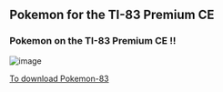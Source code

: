 ## Pokemon for the TI-83 Premium CE

### Pokemon on the TI-83 Premium CE !!

![image](https://user-images.githubusercontent.com/85101130/147591399-f779c566-3d9c-4708-9eea-43768592f1b2.gif)

[To download Pokemon-83](https://square-programming.github.io/Pokemon-83-Premium/Download)
